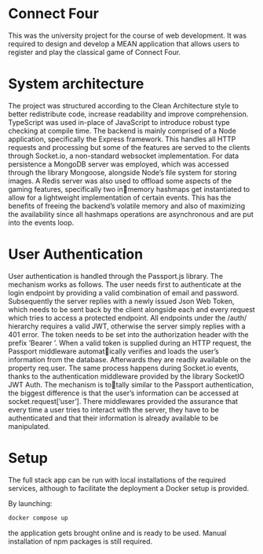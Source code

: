 # Connect Four
This was the university project for the course of web development. It was required to design and develop a MEAN application that allows users to register and play the classical game of Connect Four.

# System architecture
The project was structured according to the Clean Architecture style to better redistribute code, increase readability and improve comprehension. TypeScript was used in-place of JavaScript to introduce robust type checking at compile time.
The backend is mainly comprised of a Node application, specifically the Express framework. This handles all HTTP requests and processing but some of the features are served to the clients through Socket.io, a non-standard websocket implementation.
For data persistence a MongoDB server was employed, which was accessed through the library Mongoose, alongside Node’s file system for storing images.
A Redis server was also used to offload some aspects of the gaming features, specifically two inmemory hashmaps get instantiated to allow for a lightweight implementation of certain events. This has the benefits of freeing the backend’s volatile memory and also of maximizing the availability since all hashmaps operations are asynchronous and are put into the events loop.

# User Authentication
User authentication is handled through the Passport.js library. The mechanism works as follows.
The user needs first to authenticate at the login endpoint by providing a valid combination of email and password. Subsequently the server replies with a newly issued Json Web Token, which needs to be sent back by the client alongside each and every request which tries to access a protected endpoint. All endpoints under the /auth/ hierarchy requires a valid JWT, otherwise the server simply replies with a 401 error. The token needs to be set into the authorization header with the prefix ’Bearer ’.
When a valid token is supplied during an HTTP request, the Passport middleware automatically verifies and loads the user’s information from the database. Afterwards they are readily available on the property req.user. The same process happens during Socket.io events, thanks to the authentication middleware provided by the library SocketIO JWT Auth. The mechanism is totally similar to the Passport authentication, the biggest difference is that the user’s information can be accessed at socket.request[’user’]. There middlewares provided the assurance that every time a user tries to interact with the server, they have to be authenticated and that their information is already available to be manipulated.

# Setup
The full stack app can be run with local installations of the required services, although to facilitate the deployment a Docker setup is provided.

By launching:
```sh
docker compose up
```
the application gets brought online and is ready to be used. Manual installation of npm packages is still required.